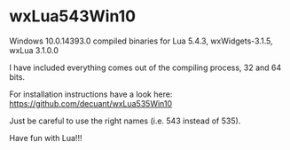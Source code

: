 # wxLua543Win10
Windows 10.0.14393.0 compiled binaries for Lua 5.4.3, wxWidgets-3.1.5, wxLua 3.1.0.0

I have included everything comes out of the compiling process, 32 and 64 bits.

For installation instructions have a look here: https://github.com/decuant/wxLua535Win10

Just be careful to use the right names (i.e. 543 instead of 535).

Have fun with Lua!!!

